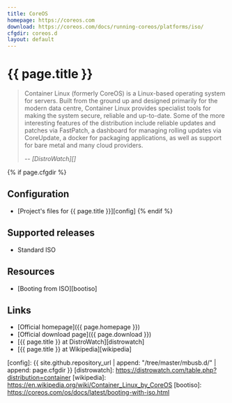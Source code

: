 ```yaml
---
title: CoreOS
homepage: https://coreos.com
download: https://coreos.com/docs/running-coreos/platforms/iso/
cfgdir: coreos.d
layout: default
---
```


# {{ page.title }}

> Container Linux (formerly CoreOS) is a Linux-based operating system for
> servers. Built from the ground up and designed primarily for the modern data
> centre, Container Linux provides specialist tools for making the system
> secure, reliable and up-to-date. Some of the more interesting features of the
> distribution include reliable updates and patches via FastPatch, a dashboard
> for managing rolling updates via CoreUpdate, a docker for packaging
> applications, as well as support for bare metal and many cloud providers.
>
> -- <cite markdown="1">[DistroWatch][]</cite>


{% if page.cfgdir %}
## Configuration

- [Project's files for {{ page.title }}][config]
{% endif %}


## Supported releases

- Standard ISO


## Resources

- [Booting from ISO][bootiso]


## Links

- [Official homepage]({{ page.homepage }})
- [Official download page]({{ page.download }})
- [{{ page.title }} at DistroWatch][distrowatch]
- [{{ page.title }} at Wikipedia][wikipedia]


[config]: {{ site.github.repository_url | append: "/tree/master/mbusb.d/" | append: page.cfgdir }}
[distrowatch]: https://distrowatch.com/table.php?distribution=container
[wikipedia]: https://en.wikipedia.org/wiki/Container_Linux_by_CoreOS
[bootiso]: https://coreos.com/os/docs/latest/booting-with-iso.html
